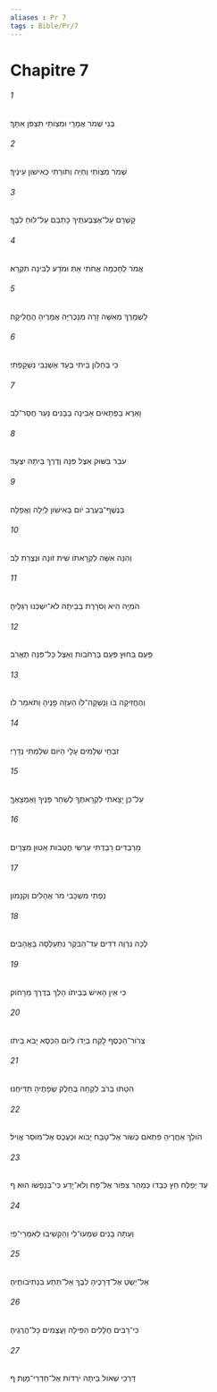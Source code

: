 ```yaml
---
aliases : Pr 7
tags : Bible/Pr/7
---
```


# Chapitre 7

###### 1
בְּנִי שְׁמֹר אֲמָרָי וּמִצְוֹתַי תִּצְפֹּן אִתָּךְ׃
###### 2
שְׁמֹר מִצְוֹתַי וֶחְיֵה וְתֹורָתִי כְּאִישֹׁון עֵינֶיךָ׃
###### 3
קָשְׁרֵם עַל־אֶצְבְּעֹתֶיךָ כָּתְבֵם עַל־לוּחַ לִבֶּךָ׃
###### 4
אֱמֹר לַחָכְמָה אֲחֹתִי אָתְּ וּמֹדָע לַבִּינָה תִקְרָא׃
###### 5
לִשְׁמָרְךָ מֵאִשָּׁה זָרָה מִנָּכְרִיָּה אֲמָרֶיהָ הֶחֱלִיקָה׃
###### 6
כִּי בְּחַלֹּון בֵּיתִי בְּעַד אֶשְׁנַבִּי נִשְׁקָפְתִּי׃
###### 7
וָאֵרֶא בַפְּתָאיִם אָבִינָה בַבָּנִים נַעַר חֲסַר־לֵב׃
###### 8
עֹבֵר בַּשּׁוּק אֵצֶל פִּנָּהּ וְדֶרֶךְ בֵּיתָהּ יִצְעָד׃
###### 9
בְּנֶשֶׁף־בְּעֶרֶב יֹום בְּאִישֹׁון לַיְלָה וַאֲפֵלָה׃
###### 10
וְהִנֵּה אִשָּׁה לִקְרָאתֹו שִׁית זֹונָה וּנְצֻרַת לֵב׃
###### 11
הֹמִיָּה הִיא וְסֹרָרֶת בְּבֵיתָהּ לֹא־יִשְׁכְּנוּ רַגְלֶיהָ׃
###### 12
פַּעַם בַּחוּץ פַּעַם בָּרְחֹבֹות וְאֵצֶל כָּל־פִּנָּה תֶאֱרֹב׃
###### 13
וְהֶחֱזִיקָה בֹּו וְנָשְׁקָה־לֹּו הֵעֵזָה פָנֶיהָ וַתֹּאמַר לֹו׃
###### 14
זִבְחֵי שְׁלָמִים עָלָי הַיֹּום שִׁלַּמְתִּי נְדָרָי׃
###### 15
עַל־כֵּן יָצָאתִי לִקְרָאתֶךָ לְשַׁחֵר פָּנֶיךָ וָאֶמְצָאֶךָּ׃
###### 16
מַרְבַדִּים רָבַדְתִּי עַרְשִׂי חֲטֻבֹות אֵטוּן מִצְרָיִם׃
###### 17
נַפְתִּי מִשְׁכָּבִי מֹר אֲהָלִים וְקִנָּמֹון׃
###### 18
לְכָה נִרְוֶה דֹדִים עַד־הַבֹּקֶר נִתְעַלְּסָה בָּאֳהָבִים׃
###### 19
כִּי אֵין הָאִישׁ בְּבֵיתֹו הָלַךְ בְּדֶרֶךְ מֵרָחֹוק׃
###### 20
צְרֹור־הַכֶּסֶף לָקַח בְּיָדֹו לְיֹום הַכֵּסֶא יָבֹא בֵיתֹו׃
###### 21
הִטַּתּוּ בְּרֹב לִקְחָהּ בְּחֵלֶק שְׂפָתֶיהָ תַּדִּיחֶנּוּ׃
###### 22
הֹולֵךְ אַחֲרֶיהָ פִּתְאֹם כְּשֹׁור אֶל־טָבַח יָבֹוא וּכְעֶכֶס אֶל־מוּסַר אֱוִיל׃
###### 23
עַד יְפַלַּח חֵץ כְּבֵדֹו כְּמַהֵר צִפֹּור אֶל־פָּח וְלֹא־יָדַע כִּי־בְנַפְשֹׁו הוּא׃ ף
###### 24
וְעַתָּה בָנִים שִׁמְעוּ־לִי וְהַקְשִׁיבוּ לְאִמְרֵי־פִי׃
###### 25
אַל־יֵשְׂטְ אֶל־דְּרָכֶיהָ לִבֶּךָ אַל־תֵּתַע בִּנְתִיבֹותֶיהָ׃
###### 26
כִּי־רַבִּים חֲלָלִים הִפִּילָה וַעֲצֻמִים כָּל־הֲרֻגֶיהָ׃
###### 27
דַּרְכֵי שְׁאֹול בֵּיתָהּ יֹרְדֹות אֶל־חַדְרֵי־מָוֶת׃ ף
